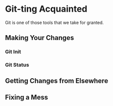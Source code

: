 # Git-ting Acquainted

Git is one of those tools that we take for granted.

## Making Your Changes

### Git Init

### Git Status

## Getting Changes from Elsewhere

## Fixing a Mess